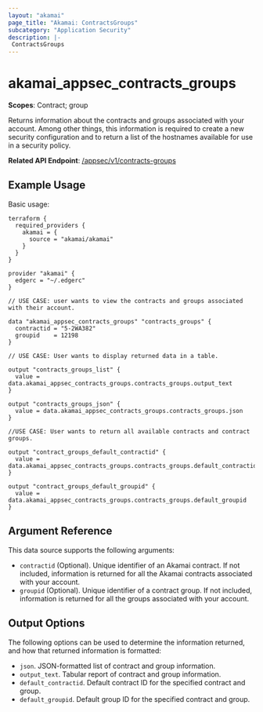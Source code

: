 ```yaml
---
layout: "akamai"
page_title: "Akamai: ContractsGroups"
subcategory: "Application Security"
description: |-
 ContractsGroups
---
```



# akamai_appsec_contracts_groups

**Scopes**: Contract; group

Returns information about the contracts and groups associated with your account. Among other things, this information is required to create a new security configuration and to return a list of the hostnames available for use in a security policy. 

**Related API Endpoint**: [/appsec/v1/contracts-groups](https://techdocs.akamai.com/application-security/reference/get-contracts-groups)

## Example Usage

Basic usage:

```
terraform {
  required_providers {
    akamai = {
      source = "akamai/akamai"
    }
  }
}

provider "akamai" {
  edgerc = "~/.edgerc"
}

// USE CASE: user wants to view the contracts and groups associated with their account.

data "akamai_appsec_contracts_groups" "contracts_groups" {
  contractid = "5-2WA382"
  groupid    = 12198
}

// USE CASE: User wants to display returned data in a table.

output "contracts_groups_list" {
  value = data.akamai_appsec_contracts_groups.contracts_groups.output_text
}

output "contracts_groups_json" {
  value = data.akamai_appsec_contracts_groups.contracts_groups.json
}

//USE CASE: User wants to return all available contracts and contract groups.

output "contract_groups_default_contractid" {
  value = data.akamai_appsec_contracts_groups.contracts_groups.default_contractid
}

output "contract_groups_default_groupid" {
  value = data.akamai_appsec_contracts_groups.contracts_groups.default_groupid
}
```

## Argument Reference

This data source supports the following arguments:

- `contractid` (Optional). Unique identifier of an Akamai contract. If not included, information is returned for all the Akamai contracts associated with your account.
- `groupid` (Optional). Unique identifier of a contract group. If not included, information is returned for all the groups associated with your account.

## Output Options

The following options can be used to determine the information returned, and how that returned information is formatted:

- `json`. JSON-formatted list of contract and group information.
- `output_text`. Tabular report of contract and group information.
- `default_contractid`. Default contract ID for the specified contract and group.
- `default_groupid`. Default group ID for the specified contract and group.